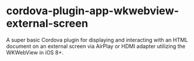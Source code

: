 # cordova-plugin-app-wkwebview-external-screen
A super basic Cordova plugin for displaying and interacting with an HTML document on an external screen via AirPlay or HDMI adapter utilizing the WKWebView in iOS 8+.
